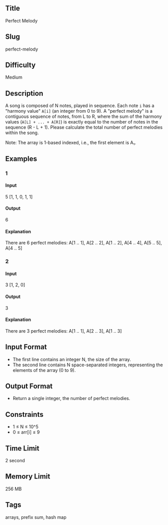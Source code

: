 ## Title

Perfect Melody

## Slug

perfect-melody

## Difficulty

Medium

## Description

A song is composed of N notes, played in sequence. Each note `i` has a "harmony value" `A[i]` (an integer from 0 to 9).
A "perfect melody" is a contiguous sequence of notes, from L to R, where the sum of the harmony values (`A[L] + ... + A[R]`) is exactly equal to the number of notes in the sequence (R - L + 1).
Please calculate the total number of perfect melodies within the song.

Note: The array is 1-based indexed, i.e., the first element is A₁.

## Examples

### 1

#### Input

5
[1, 1, 0, 1, 1]

#### Output

6

#### Explanation

There are 6 perfect melodies: A[1 .. 1], A[2 .. 2], A[1 .. 2], A[4 .. 4], A[5 .. 5], A[4 .. 5]

### 2

#### Input

3
[1, 2, 0]

#### Output

3

#### Explanation

There are 3 perfect melodies: A[1 .. 1], A[2 .. 3], A[1 .. 3]

## Input Format

- The first line contains an integer N, the size of the array. 
- The second line contains N space-separated integers, representing the elements of the array (0 to 9).

## Output Format

- Return a single integer, the number of perfect melodies.

## Constraints

- 1 ≤ N ≤ 10^5
- 0 ≤ arr[i] ≤ 9

## Time Limit

2 second

## Memory Limit

256 MB

## Tags

arrays, prefix sum, hash map